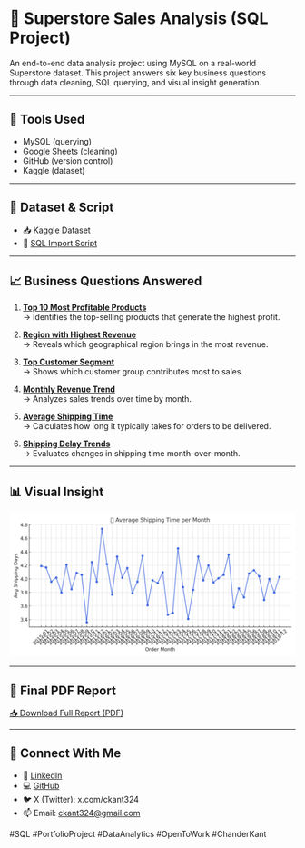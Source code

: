 # 🛒 Superstore Sales Analysis (SQL Project)

An end-to-end data analysis project using MySQL on a real-world Superstore dataset. This project answers six key business questions through data cleaning, SQL querying, and visual insight generation.

---

## 🔧 Tools Used

- MySQL (querying)
- Google Sheets (cleaning)
- GitHub (version control)
- Kaggle (dataset)

---

## 📂 Dataset & Script

- 📥 [Kaggle Dataset](https://www.kaggle.com/datasets/juhi1994/superstore)
- 📜 [SQL Import Script](https://github.com/chndrkant/data-analyst-portfolio/blob/main/superstore-sql-project/Superstore_MySQL_Import_Full.sql)

---

## 📈 Business Questions Answered

1. **[Top 10 Most Profitable Products](https://github.com/chndrkant/superstore-sql-project/blob/main/query_outputs/Question_1_top_10_profitable_products.csv.csv)**  
   → Identifies the top-selling products that generate the highest profit.

2. **[Region with Highest Revenue](https://github.com/chndrkant/superstore-sql-project/blob/main/query_outputs/Question%202%20Which%20Region%20Generates%20the%20Most%20Revenue.csv)**  
   → Reveals which geographical region brings in the most revenue.

3. **[Top Customer Segment](https://github.com/chndrkant/superstore-sql-project/blob/main/query_outputs/Question%203%20Which%20Customer%20Segment%20Buys%20the%20Most.csv)**  
   → Shows which customer group contributes most to sales.

4. **[Monthly Revenue Trend](https://github.com/chndrkant/superstore-sql-project/blob/main/query_outputs/Question%204%20Month-over-Month%20Sales%20Trend.csv)**  
   → Analyzes sales trends over time by month.

5. **[Average Shipping Time](https://github.com/chndrkant/superstore-sql-project/blob/main/query_outputs/Question%205%20Average%20Shipping%20Time%20(Days).csv)**  
   → Calculates how long it typically takes for orders to be delivered.

6. **[Shipping Delay Trends](https://github.com/chndrkant/superstore-sql-project/blob/main/query_outputs/Question%206%20Monthly%20Shipping%20Trend.csv)**  
   → Evaluates changes in shipping time month-over-month.



---

## 📊 Visual Insight

[![Shipping Trend](https://github.com/chndrkant/superstore-sql-project/blob/main/visuals/Monthly_Shipping_Trend_Visual.png)](https://github.com/chndrkant/superstore-sql-project/blob/main/visuals/Monthly_Shipping_Trend_Visual.png)


---

## 📄 Final PDF Report

[📥 Download Full Report (PDF)](https://github.com/chndrkant/superstore-sql-project/blob/main/ChanderKant_Superstore_SQL_Clean_Linked_Report.pdf)

---

## 🤝 Connect With Me

- 🔗 [LinkedIn](https://www.linkedin.com/in/chandrkant/)
- 💻 [GitHub](https://github.com/chndrkant)
- 🐦 X (Twitter): x.com/ckant324
- 📫 Email: ckant324@gmail.com
  
#SQL #PortfolioProject #DataAnalytics #OpenToWork #ChanderKant

